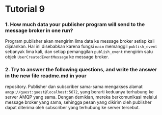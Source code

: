 # Tutorial 9

### 1. How much data your publisher program will send to the message broker in one run?

Program publisher akan mengirim lima data ke message broker setiap kali dijalankan. Hal ini disebabkan karena fungsi ```main``` memanggil ```publish_event``` sebanyak lima kali, dan setiap pemanggilan ```publish_event``` mengirim satu objek ```UserCreatedEventMessage``` ke message broker.

### 2. Try to answer the following questions, and write the answer in the new file readme.md in your
repository.
Publisher dan subscriber sama-sama mengakses alamat ```amqp://guest:guest@localhost:5672```, yang berarti keduanya terhubung ke server AMQP yang sama. Dengan demikian, mereka berkomunikasi melalui message broker yang sama, sehingga pesan yang dikirim oleh publisher dapat diterima oleh subscriber yang terhubung ke server tersebut.







